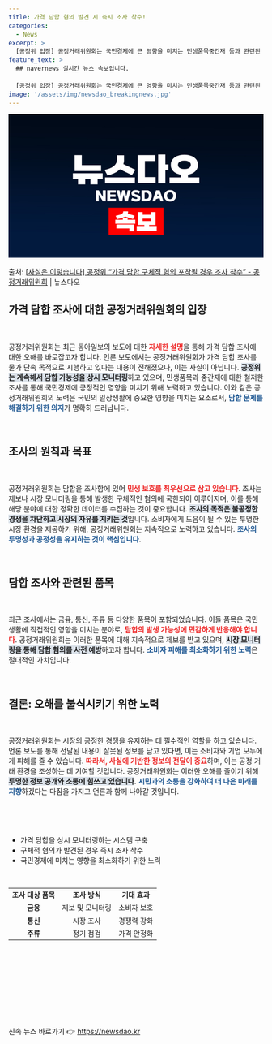 ```yaml
---
title: 가격 담합 혐의 발견 시 즉시 조사 착수!
categories:
  - News
excerpt: >
  [공정위 입장] 공정거래위원회는 국민경제에 큰 영향을 미치는 민생품목중간재 등과 관련된 담합 발생 가능성을 …
feature_text: >
  ## navernews 실시간 뉴스 속보입니다.

  [공정위 입장] 공정거래위원회는 국민경제에 큰 영향을 미치는 민생품목중간재 등과 관련된 담합 발생 가능성을 …
image: '/assets/img/newsdao_breakingnews.jpg'
---
```


![뉴스다오 속보](/assets/img/newsdao_breakingnews.jpg)

<p>출처: <a href="https://newsdao.kr/2502" rel="dofollow">[사실은 이렇습니다] 공정위 “가격 담합 구체적 혐의 포착될 경우 조사 착수” - 공정거래위원회</a> | 뉴스다오</p>

<h2 data-ke-size="size26">가격 담합 조사에 대한 공정거래위원회의 입장</h2>

<p data-ke-size="size16">&nbsp;</p>

공정거래위원회는 최근 동아일보의 보도에 대한 <b><span style="color: #ee2323;">자세한 설명</span></b>을 통해 가격 담합 조사에 대한 오해를 바로잡고자 합니다. 언론 보도에서는 공정거래위원회가 가격 담합 조사를 물가 단속 목적으로 시행하고 있다는 내용이 전해졌으나, 이는 사실이 아닙니다. <b><span style="background-color: #21538527;">공정위는 계속해서 담합 가능성을 상시 모니터링</span></b>하고 있으며, 민생품목과 중간재에 대한 철저한 조사를 통해 국민경제에 긍정적인 영향을 미치기 위해 노력하고 있습니다. 이와 같은 공정거래위원회의 노력은 국민의 일상생활에 중요한 영향을 미치는 요소로서, <b><span style="color: #1a5490;">담합 문제를 해결하기 위한 의지</span></b>가 명확히 드러납니다.</p>

<p data-ke-size="size16">&nbsp;</p>

<h2 data-ke-size="size26">조사의 원칙과 목표</h2>

<p data-ke-size="size16">&nbsp;</p>

공정거래위원회는 담합을 조사함에 있어 <b><span style="color: #ee2323;">민생 보호를 최우선으로 삼고 있습니다</span></b>. 조사는 제보나 시장 모니터링을 통해 발생한 구체적인 혐의에 국한되어 이루어지며, 이를 통해 해당 분야에 대한 정확한 데이터를 수집하는 것이 중요합니다. <b><span style="background-color: #21538527;">조사의 목적은 불공정한 경쟁을 차단하고 시장의 자유를 지키는 것</span></b>입니다. 소비자에게 도움이 될 수 있는 투명한 시장 환경을 제공하기 위해, 공정거래위원회는 지속적으로 노력하고 있습니다. <b><span style="color: #1a5490;">조사의 투명성과 공정성을 유지하는 것이 핵심입니다</span></b>.</p>

<p data-ke-size="size16">&nbsp;</p>

<h2 data-ke-size="size26">담합 조사와 관련된 품목</h2>

<p data-ke-size="size16">&nbsp;</p>

최근 조사에서는 금융, 통신, 주류 등 다양한 품목이 포함되었습니다. 이들 품목은 국민 생활에 직접적인 영향을 미치는 분야로, <b><span style="color: #ee2323;">담합의 발생 가능성에 민감하게 반응해야 합니다</span></b>. 공정거래위원회는 이러한 품목에 대해 지속적으로 제보를 받고 있으며, <b><span style="background-color: #21538527;">시장 모니터링을 통해 담합 혐의를 사전 예방</span></b>하고자 합니다. <b><span style="color: #1a5490;">소비자 피해를 최소화하기 위한 노력</span></b>은 절대적인 가치입니다.</p>

<p data-ke-size="size16">&nbsp;</p>

<h2 data-ke-size="size26">결론: 오해를 불식시키기 위한 노력</h2>

<p data-ke-size="size16">&nbsp;</p>

공정거래위원회는 시장의 공정한 경쟁을 유지하는 데 필수적인 역할을 하고 있습니다. 언론 보도를 통해 전달된 내용이 잘못된 정보를 담고 있다면, 이는 소비자와 기업 모두에게 피해를 줄 수 있습니다. <b><span style="color: #ee2323;">따라서, 사실에 기반한 정보의 전달이 중요</span></b>하며, 이는 공정 거래 환경을 조성하는 데 기여할 것입니다. 공정거래위원회는 이러한 오해를 줄이기 위해 <b><span style="background-color: #21538527;">투명한 정보 공개와 소통에 힘쓰고 있습니다</span></b>. <b><span style="color: #1a5490;">시민과의 소통을 강화하여 더 나은 미래를 지향</span></b>하겠다는 다짐을 가지고 언론과 함께 나아갈 것입니다.</p>

<p data-ke-size="size16">&nbsp;</p>

<p data-ke-size="size16">&nbsp;</p>

<ul>
    <li>가격 담합을 상시 모니터링하는 시스템 구축</li>
    <li>구체적 혐의가 발견된 경우 즉시 조사 착수</li>
    <li>국민경제에 미치는 영향을 최소화하기 위한 노력</li>
</ul>

<p data-ke-size="size16">&nbsp;</p>

<table style="width: 100%;">
    <tbody>
        <tr>
            <td style="text-align: center; height: 17px;"><b>조사 대상 품목</b></td>
            <td style="text-align: center; height: 17px;"><b>조사 방식</b></td>
            <td style="text-align: center; height: 17px;"><b>기대 효과</b></td>
        </tr>
        <tr>
            <td style="text-align: center; height: 17px;"><b>금융</b></td>
            <td style="text-align: center; height: 17px;">제보 및 모니터링</td>
            <td style="text-align: center; height: 17px;">소비자 보호</td>
        </tr>
        <tr>
            <td style="text-align: center; height: 17px;"><b>통신</b></td>
            <td style="text-align: center; height: 17px;">시장 조사</td>
            <td style="text-align: center; height: 17px;">경쟁력 강화</td>
        </tr>
        <tr>
            <td style="text-align: center; height: 17px;"><b>주류</b></td>
            <td style="text-align: center; height: 17px;">정기 점검</td>
            <td style="text-align: center; height: 17px;">가격 안정화</td>
        </tr>
    </tbody>
</table>

<p data-ke-size="size16">&nbsp;</p>

<p data-ke-size="size16">&nbsp;</p>

<p data-ke-size="size16">&nbsp;</p>

<p data-ke-size="size16">&nbsp;</p>

<p data-ke-size="size16">&nbsp;</p> 

신속 뉴스 바로가기 👉 <a href="https://newsdao.kr" rel="dofollow">https://newsdao.kr</a>


